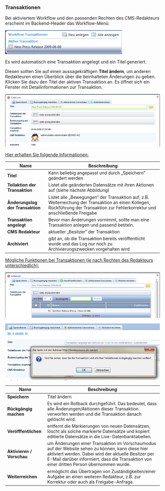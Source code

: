 ### Transaktionen

Bei aktiviertem Workflow und den passenden Rechten des CMS-Redakteurs erscheint im Backend-Header das Workflow-Menü:

![](bild66.png)

Es wird automatisch eine Transaktion angelegt und ein Titel generiert.

Diesen sollten Sie auf einen aussagekräftigen **Titel ändern**, um anderen Redakteuren einen Überblick über die beinhalteten Änderungen zu geben. Klicken Sie dazu den Titel der aktiven Transaktion an. Es öffnet sich ein Fenster mit Detailinformationen zur Transaktion. 

![](bild67.png)

<u>Hier erhalten Sie folgende Informationen:</u>

| Name | Beschreibung |
| -- | -- |
| **Titel** | Kann beliebig angepasst und durch „Speichern“ geändert werden |
| **Teilaktion der Transaktion** | Listet alle geänderten Datensätze mit ihren Aktionen auf (siehe nächste Abbildung) |
| **Änderungslog der Transaktion** | Listet alle „Bewegungen“ der Transaktion auf, z.B. Weiterreichung der Transaktion an einen Kollegen, Rückführung der Transaktion zur Fehlerkorrektur und anschließende Freigabe |
| **Transaktion angelegt** | Bevor man Änderungen vornimmt, sollte man eine Transaktion anlegen und passend betiteln. |
| **CMS Redakteur** | aktueller „Besitzer“ der Transaktion |
| **Archiviert** | gibt an, ob die Transaktion bereits veröffentlicht wurde und das Log nur noch zu Archivierungszwecken vorgehalten wird |

<u>Mögliche Funktionen bei Transaktionen (je nach Rechten des Redakteurs unterschiedlich):</u>

![](bild68.png)

![](bild69.png)

| Name | Beschreibung |
| -- | -- |
| **Speichern** | Titel ändern |
| **Rückgängig machen** | Es wird ein Rollback durchgeführt. Das bedeutet, dass alle Änderungen/Aktionen dieser Transaktion verworfen werden und die Transaktion danach gelöscht wird. |
| **Veröfffentlichen** | entfernt die Markierungen von neuen Datensätzen, löscht als solche markierte Datensätze und kopiert editierte Datensätze in die Live-Datenbanktabellen. |
| **Aktivieren / Vorschau** | um Änderungen einer Transaktion im Vorschaumodus auf der Website sehen zu können, kann diese hier aktiviert werden. Dabei wird der aktuelle Besitzer per E-Mail darüber informiert, dass die Transaktion von einer dritten Person übernommen wurde. |
| **Weiterreichen** | ermöglicht das Übertragen von Zuständigkeiten/einer Aufgabe an einen weiteren Redakteur, z.B. zur Korrektur oder auch als Freigabe-Anfrage. |
